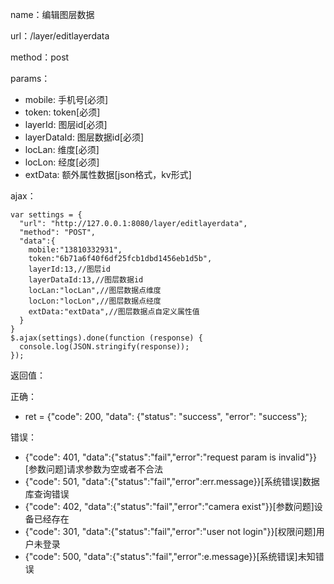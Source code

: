 name：编辑图层数据

url：/layer/editlayerdata

method：post

params：

* mobile: 手机号[必须]
* token: token[必须]
* layerId: 图层id[必须]
* layerDataId: 图层数据id[必须]
* locLan: 维度[必须]
* locLon: 经度[必须]
* extData: 额外属性数据[json格式，kv形式]

ajax：

```
var settings = {
  "url": "http://127.0.0.1:8080/layer/editlayerdata",
  "method": "POST",
  "data":{
    mobile:"13810332931",
    token:"6b71a6f40f6df25fcb1dbd1456eb1d5b",
    layerId:13,//图层id
    layerDataId:13,//图层数据id
    locLan:"locLan",//图层数据点维度
    locLon:"locLon",//图层数据点经度
    extData:"extData",//图层数据点自定义属性值
  }
}
$.ajax(settings).done(function (response) {
  console.log(JSON.stringify(response));
});
```


返回值：

正确：

* ret = {"code": 200, "data": {"status": "success", "error": "success"};

错误：

* {"code": 401, "data":{"status":"fail","error":"request param is invalid"}} [参数问题]请求参数为空或者不合法
* {"code": 501, "data":{"status":"fail","error":err.message}}[系统错误]数据库查询错误
* {"code": 402, "data":{"status":"fail","error":"camera exist"}}[参数问题]设备已经存在
* {"code": 301, "data":{"status":"fail","error":"user not login"}}[权限问题]用户未登录
* {"code": 500, "data":{"status":"fail","error":e.message}}[系统错误]未知错误
